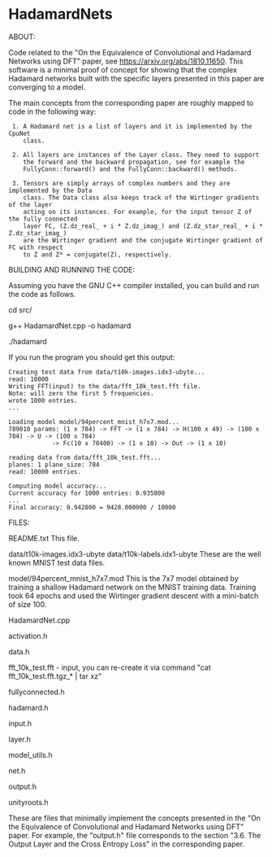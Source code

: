 # HadamardNets

ABOUT:

Code related to the "On the Equivalence of Convolutional and Hadamard Networks
using DFT" paper, see https://arxiv.org/abs/1810.11650. 
This software is a minimal proof of concept for showing that the complex Hadamard 
networks built with the specific layers presented in this paper are 
converging to a model.

 The main concepts from the corresponding paper are roughly mapped to code
 in the following way:
 
     1. A Hadamard net is a list of layers and it is implemented by the CpuNet
        class.
        
     2. All layers are instances of the Layer class. They need to support
        the forward and the backward propagation, see for example the
        FullyConn::forward() and the FullyConn::backward() methods.
        
     3. Tensors are simply arrays of complex numbers and they are implemented by the Data
        class. The Data class also keeps track of the Wirtinger gradients of the layer
        acting on its instances. For example, for the input tensor Z of the fully connected
        layer FC, (Z.dz_real_ + i * Z.dz_imag_) and (Z.dz_star_real_ + i * Z.dz_star_imag_)
        are the Wirtinger gradient and the conjugate Wirtinger gradient of FC with respect
        to Z and Z* = conjugate(Z), respectively.

BUILDING AND RUNNING THE CODE:

Assuming you have the GNU C++ compiler installed, you can build and
run the code as follows.

cd src/

g++ HadamardNet.cpp -o hadamard

./hadamard

If you run the program you should get this output:

	Creating test data from data/t10k-images.idx3-ubyte...
	read: 10000
	Writing FFT(input) to the data/fft_10k_test.fft file.
	Note: will zero the first 5 frequencies.
	wrote 1000 entries.
	...

	Loading model model/94percent_mnist_h7x7.mod...
	789010 params: (1 x 784) -> FFT -> (1 x 784) -> H(100 x 49) -> (100 x 784) -> U -> (100 x 784) 
                -> Fc(10 x 78400) -> (1 x 10) -> Out -> (1 x 10)

	reading data from data/fft_10k_test.fft...
	planes: 1 plane_size: 784
	read: 10000 entries.

	Computing model accuracy...
	Current accuracy for 1000 entries: 0.935000
	...
	Final accuracy: 0.942800 = 9428.000000 / 10000

FILES:

README.txt
  This file.

data/t10k-images.idx3-ubyte
data/t10k-labels.idx1-ubyte
  These are the well known MNIST test data files.

model/94percent_mnist_h7x7.mod
  This is the 7x7 model obtained by training a shallow Hadamard network on the MNIST
  training data. Training took 64 epochs and used the Wirtinger gradient descent with a
  mini-batch of size 100.

HadamardNet.cpp

activation.h

data.h

fft_10k_test.fft - input, you can re-create it via command "cat fft_10k_test.fft.tgz_* | tar xz"

fullyconnected.h

hadamard.h

input.h

layer.h

model_utils.h

net.h

output.h

unityroots.h
  
  
  These are files that minimally implement the concepts presented in the
  "On the Equivalence of Convolutional and Hadamard Networks using DFT" paper.
  For example, the "output.h" file corresponds to the section
  "3.6. The Output Layer and the Cross Entropy Loss" in the corresponding paper.


